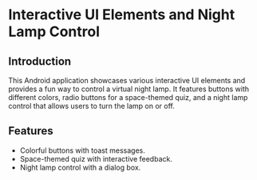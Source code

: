 # Interactive UI Elements and Night Lamp Control

## Introduction
This Android application showcases various interactive UI elements and provides a fun way to control a virtual night lamp. It features buttons with different colors, radio buttons for a space-themed quiz, and a night lamp control that allows users to turn the lamp on or off.

## Features
- Colorful buttons with toast messages.
- Space-themed quiz with interactive feedback.
- Night lamp control with a dialog box.
